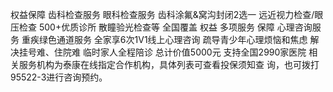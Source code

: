 权益保障
齿科检查服务
眼科检查服务
齿科涂氟&窝沟封闭2选一
远近视力检查/眼压检查
500+优质诊所
散瞳验光检查等
全国覆盖
权益
多项服务
保障
心理咨询服务
重疾绿色通道服务
全家享6次1V1线上心理咨询
疏导青少年心理烦恼和焦虑
解决挂号难、住院难
临时家人全程陪诊
总计价值5000元
支持全国2990家医院
相关服务机构为泰康在线指定合作机构，具体列表可查看投保须知查
询，也可拨打95522-3进行咨询预约。
